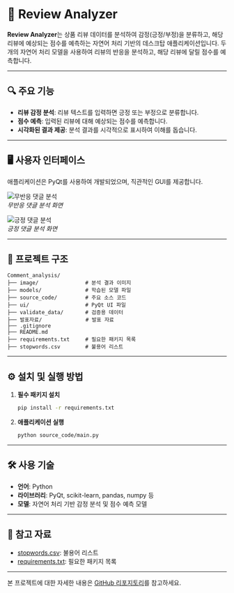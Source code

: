 # 📝 Review Analyzer

**Review Analyzer**는 상품 리뷰 데이터를 분석하여 감정(긍정/부정)을 분류하고, 해당 리뷰에 예상되는 점수를 예측하는 자연어 처리 기반의 데스크탑 애플리케이션입니다. 두 개의 자연어 처리 모델을 사용하여 리뷰의 반응을 분석하고, 해당 리뷰에 달릴 점수를 예측합니다.

---

## 🔍 주요 기능

- **리뷰 감정 분석**: 리뷰 텍스트를 입력하면 긍정 또는 부정으로 분류합니다.
- **점수 예측**: 입력된 리뷰에 대해 예상되는 점수를 예측합니다.
- **시각화된 결과 제공**: 분석 결과를 시각적으로 표시하여 이해를 돕습니다.

---

## 🖥️ 사용자 인터페이스

애플리케이션은 PyQt를 사용하여 개발되었으며, 직관적인 GUI를 제공합니다.

![무반응 댓글 분석](https://github.com/shinht97/Comment_analysis/assets/71716980/b68a05dc-6226-4088-9f97-b4876a350e32)  
*무반응 댓글 분석 화면*

![긍정 댓글 분석](https://github.com/shinht97/Comment_analysis/assets/71716980/d61e23d4-fabf-435c-9066-d07f63a1f660)  
*긍정 댓글 분석 화면*

---

## 📁 프로젝트 구조

```
Comment_analysis/
├── image/               # 분석 결과 이미지
├── models/              # 학습된 모델 파일
├── source_code/         # 주요 소스 코드
├── ui/                  # PyQt UI 파일
├── validate_data/       # 검증용 데이터
├── 발표자료/              # 발표 자료
├── .gitignore
├── README.md
├── requirements.txt     # 필요한 패키지 목록
├── stopwords.csv        # 불용어 리스트
```

---

## ⚙️ 설치 및 실행 방법

1. **필수 패키지 설치**

   ```bash
   pip install -r requirements.txt
   ```

2. **애플리케이션 실행**

   ```bash
   python source_code/main.py
   ```

---

## 🛠 사용 기술

- **언어**: Python
- **라이브러리**: PyQt, scikit-learn, pandas, numpy 등
- **모델**: 자연어 처리 기반 감정 분석 및 점수 예측 모델

---

## 📄 참고 자료

- [stopwords.csv](https://github.com/shinht97/Comment_analysis/blob/main/stopwords.csv): 불용어 리스트
- [requirements.txt](https://github.com/shinht97/Comment_analysis/blob/main/requirements.txt): 필요한 패키지 목록

---

본 프로젝트에 대한 자세한 내용은 [GitHub 리포지토리](https://github.com/shinht97/Comment_analysis)를 참고하세요.

<!-- # Review_Analyzer


리뷰를 분석 하여 학습한 모델을 이용 하여 새로운 리뷰의 반응을 파악하고 그 리뷰에 달릴 점수를 예상하는 프로그램

두개의 자연어 처리 모델을 사용하여, 리뷰의 반응을 분석하는 모델과 해당하는 리뷰에 달릴 점수를 예상하는 모델을 사용하여 처리

=========================================================

### UI를 이용한 어플리케이션


![image](https://github.com/shinht97/Comment_analysis/assets/71716980/b68a05dc-6226-4088-9f97-b4876a350e32)  
<무반응 댓글 분석>


![image](https://github.com/shinht97/Comment_analysis/assets/71716980/d61e23d4-fabf-435c-9066-d07f63a1f660)  
<긍정 댓글 분석> -->

